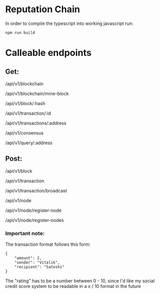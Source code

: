 # Reputation Chain
In order to compile the typescript into working javascript run:
```
npm run build
```

# Calleable endpoints

## Get:

/api/v1/blockchain

/api/v1/blockchain/mine-block

/api/v1/block/:hash

/api/v1/transaction/:id

/api/v1/transactions/:address

/api/v1/consensus

/api/v1/query/:address

## Post:

/api/v1/block

/api/v1/transaction

/api/v1/transaction/broadcast

/api/v1/node

/api/v1/node/register-node

/api/v1/node/register-nodes

### Important note:

The transaction format follows this form: 

```
{
    "amount": 2,
    "sender": "Vitalik",
    "recipient": "Satoshi"
}
```

The "rating" has to be a number between 0 - 10, since I'd like my social credit score system to be readable in a x / 10 format in the future